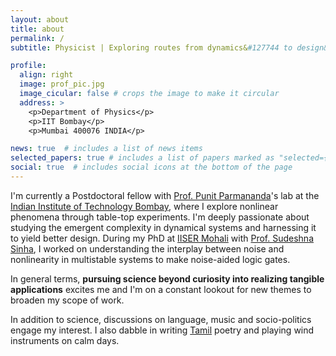 ```yaml
---
layout: about
title: about
permalink: /
subtitle: Physicist | Exploring routes from dynamics&#127744 to design&#10052.  #<a href='#'>Affiliations</a>. Address. Contacts. Moto. Etc.

profile:
  align: right
  image: prof_pic.jpg
  image_cicular: false # crops the image to make it circular
  address: >
    <p>Department of Physics</p>
    <p>IIT Bombay</p>
    <p>Mumbai 400076 INDIA</p>

news: true  # includes a list of news items
selected_papers: true # includes a list of papers marked as "selected={true}"
social: true  # includes social icons at the bottom of the page
---
```


I'm currently a Postdoctoral fellow with [Prof. Punit Parmananda](https://iitb.irins.org/profile/155601)'s lab at the [Indian Institute of Technology Bombay](https://www.iitb.ac.in/), where I explore nonlinear phenomena through table-top experiments. I'm deeply passionate about studying the emergent complexity in dynamical systems and harnessing it to yield better design. During my PhD at [IISER Mohali](https://www.iisermohali.ac.in/) with [Prof. Sudeshna Sinha](https://www.iisermohali.ac.in/faculty/dps/sudeshna), I worked on understanding the interplay between noise and nonlinearity in multistable systems to make noise-aided logic gates. 

In general terms, **pursuing science beyond curiosity into realizing tangible applications** excites me and I'm on a constant lookout for new themes to broaden my scope of work. 

In addition to science, discussions on language, music and socio-politics engage my interest. I also dabble in writing [Tamil](https://en.wikipedia.org/wiki/Tamil_language) poetry and playing wind instruments on calm days.  